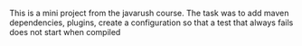 This is a mini project from the javarush course. The task was to add maven dependencies, plugins, create a configuration so that a test that always fails does not start when compiled
